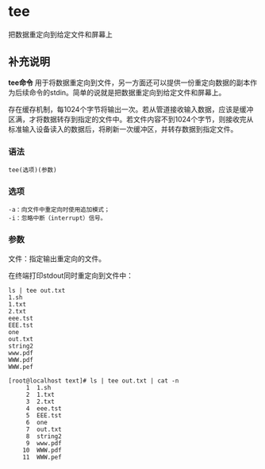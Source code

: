 tee
===

把数据重定向到给定文件和屏幕上

## 补充说明

**tee命令** 用于将数据重定向到文件，另一方面还可以提供一份重定向数据的副本作为后续命令的stdin。简单的说就是把数据重定向到给定文件和屏幕上。

存在缓存机制，每1024个字节将输出一次。若从管道接收输入数据，应该是缓冲区满，才将数据转存到指定的文件中。若文件内容不到1024个字节，则接收完从标准输入设备读入的数据后，将刷新一次缓冲区，并转存数据到指定文件。

###  语法

```shell
tee(选项)(参数)
```

###  选项

```shell
-a：向文件中重定向时使用追加模式；
-i：忽略中断（interrupt）信号。
```

###  参数

文件：指定输出重定向的文件。

在终端打印stdout同时重定向到文件中：

```shell
ls | tee out.txt
1.sh
1.txt
2.txt
eee.tst
EEE.tst
one
out.txt
string2
www.pdf
WWW.pdf
WWW.pef
```

```shell
[root@localhost text]# ls | tee out.txt | cat -n
     1  1.sh
     2  1.txt
     3  2.txt
     4  eee.tst
     5  EEE.tst
     6  one
     7  out.txt
     8  string2
     9  www.pdf
    10  WWW.pdf
    11  WWW.pef
```


<!-- Linux命令行搜索引擎：https://jaywcjlove.github.io/linux-command/ -->